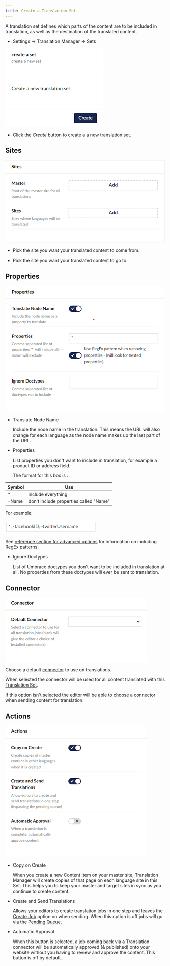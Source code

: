 ```yaml
---
title: Create a Translation Set
---
```


A translation set defines which parts of the content are to be included in translation, as well as the destination of the translated content. 

- Settings -> Translation Manager -> Sets 

![Create set button](createset.png)

- Click the *Create* button to create a a new translation set.

## Sites 
![Translation set options](translationsets.png)
- Pick the site you want your translated content to come from.

- Pick the site you want your translated content to go to.

## Properties 
![Properties options](properties.png)
- Translate Node Name

    Include the node name in the translation. This means the URL will also change for each language as the node name makes up the last part of the URL.

- Properties 

    List properties you don't want to include in translation, for example a product ID or address field. 

    The format for this box is : 

Symbol | Use
-------|---
\*     | include everything
-Name  | don't include properties called "Name"

 For example:

 ![Example](notwitter.png)

   See [reference section for advanced options](.) for information on including RegEx patterns.

- Ignore Doctypes

   List of Umbraco doctypes you don't want to be included in translation at all. No properties from these doctypes will ever be sent to translation.


## Connector
 ![Connector options](defaultconnector.png)

   Choose a default [connector](../../key_topics/connector) to use on translations. 
   
   When selected the connector will be used for all content translated with this [Translation Set](../../key_topics/set).
   
   If this option isn't selected the editor will be able to choose a connector when sending content for translation.

## Actions 
 ![Actions options](actionsbox.png)
    
- Copy on Create 
  
    When you create a new Content Item on your master site, Translation Manager will create copies of that page on each language site in this Set. This helps you to keep your master and target sites in sync as you continue to create content. 

- Create and Send Translations 

    Allows your editors to create translation jobs in one step and leaves the [Create Job](/docs/guides/content/send#job-options) option on when sending. When this option is off jobs will go via the [Pending Queue.](#)

- Automatic Approval

    When this button is selected, a job coming back via a Translation connector will be automatically approved (& published) onto your website without you having to review and approve the content. This button is off by default.
